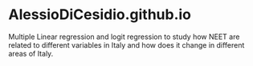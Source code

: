 # AlessioDiCesidio.github.io
Multiple Linear regression and logit regression to study how NEET are related to different variables in Italy and how does it change in different areas of Italy.
